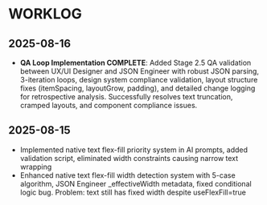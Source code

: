 # WORKLOG

## 2025-08-16
- **QA Loop Implementation COMPLETE**: Added Stage 2.5 QA validation between UX/UI Designer and JSON Engineer with robust JSON parsing, 3-iteration loops, design system compliance validation, layout structure fixes (itemSpacing, layoutGrow, padding), and detailed change logging for retrospective analysis. Successfully resolves text truncation, cramped layouts, and component compliance issues.

## 2025-08-15
- Implemented native text flex-fill priority system in AI prompts, added validation script, eliminated width constraints causing narrow text wrapping
- Enhanced native text flex-fill width detection system with 5-case algorithm, JSON Engineer _effectiveWidth metadata, fixed conditional logic bug. Problem: text still has fixed width despite useFlexFill=true